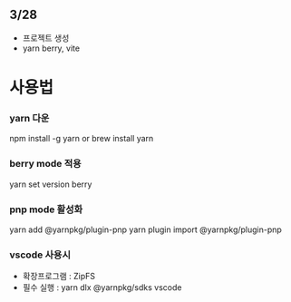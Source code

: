  ## 3/28

 - 프로젝트 생성
 - yarn berry, vite

 # 사용법
  ### yarn 다운
   npm install -g yarn or brew install yarn
  ### berry mode 적용
   yarn set version berry
  ### pnp mode 활성화
  yarn add @yarnpkg/plugin-pnp
  yarn plugin import @yarnpkg/plugin-pnp
  ### vscode 사용시
  - 확장프로그램 : ZipFS
  - 필수 실행 : yarn dlx @yarnpkg/sdks vscode
